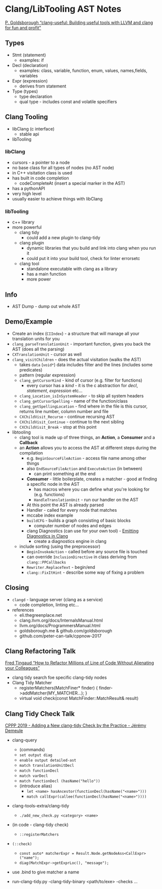 # Clang/LibTooling AST Notes

[P. Goldsborough “clang-useful: Building useful tools with LLVM and clang for fun and profit"](https://youtu.be/E6i8jmiy8MY)

## Types

- Stmt (statement)
  - examples: if
- Decl (declaration)
  - examples: class, variable, function, enum, values, names,fields, variables
- Expr (expression)
  - derives from statement
- Type (types)
  - type declaration
  - qual type - includes const and volatile specifiers

## Clang Tooling

- libClang (c interface)
  - stable api
- libTooling

### libClang

- cursors - a pointer to a node
- no base class for all types of nodes (no AST node)
- in C++ visitation class is used
- has built in code completion
  - codeCompleteAt (insert a special marker in the AST)
- has a pythonAPI
- very high level
- usually easier to achieve things with libClang

### libTooling

- c++ library
- more powerful
  - clang tidy
    - could add a new plugin to clang-tidy
  - clang plugin
    - dynamic libraries that you build and link into clang when you run it
    - could put it into your build tool, check for linter errorsetc
  - clang tool
    - standalone executable with clang as a library
    - has a main function
    - more power

## Info

- AST Dump - dump out whole AST

## Demo/Example

- Create an index (`CIIndex`) - a structure that will manage all your translation units for you
- `clang_parseTranslationUnit` - important function, gives you back the AST (does all the parsing)
- `CXTranslationUnit` - cursor as well
- `clang_visitChildren` - does the actual visitation (walks the AST)
  - takes `data` (`void*`) data includes filter and the lines (includes some predicates)
  - pattern (regular expression)
  - `clang_getCursorKind` - kind of cursor (e.g. filter for functions)
    - every cursor has a _kind_ - it is the c abstraction for _decl_, _statement_, _expression_ etc...
  - `clang_Location_isInSystemHeader` - to skip all system headers
  - `clang_getCursorSpelling` - name of the function/class
  - `clang_getSpellingLocation` - find where in the file is this cursor, returns line number, column number and file
  - `CXChildVisit_Recurse` - continue recursing AST
  - `CXChildVisit_Continue` - continue to the next sibling
  - `CXChildVisit_Break` - stop at this point
- libtooling
  - clang tool is made up of three things, an __Action__, a __Consumer__ and a __Callback__
  - an __Action__ allows you to access the AST at different steps during the compilation
    - e.g. `BeginSourceFileAction` - access file name among other things
    - also `EndSourceFileAction` and `ExecuteAction` (in between)
      - can print something at the end
    - __Consumer__ - little boilerplate, creates a matcher - good at finding a specific node in the AST
      - has macros where you can define what you're looking for (e.g. functions)
      - `HandleTranslationUnit` - run our handler on the AST
    - At this point the AST is already parsed
    - Handler - called for every node that matches
    - mccabe index example
    - `buildCFG` - builds a graph consisting of basic blocks
      - computer number of nodes and edges
    - clang Diagnostics (can use for your own tool) - [Emitting Diagnostics in Clang](http://www.goldsborough.me/c++/clang/llvm/tools/2017/02/24/00-00-06-emitting_diagnostics_and_fixithints_in_clang_tools/)
      - create a diagnostics engine in clang
  - include sorting (using the preprocessor)
    - `BeginInvokeAction` - called before any source file is touched
    - can override `InclusionDirective` in class deriving from `clang::PPCallbacks`
    - `Rewriter.ReplaceText` - begin/end
    - `clang::FixItHint` - describe some way of fixing a problem

## Closing

- `clangd` - language server (clang as a service)
  - code completion, linting etc...
- references
  - eli.thegreenplace.net
  - clang.llvm.org/docs/InternalsManual.html
  - llvm.org/docs/ProgrammersManual.html
  - goldsborough.me & github.com/goldsborough
  - github.com/peter-can-talk/cppnow-2017

## Clang Refactoring Talk

[Fred Tingaud “How to Refactor Millions of Line of Code Without Alienating your Colleagues”](https://youtu.be/JPnN2c2odNY)

- clang tidy search foe specific clang-tidy nodes
- Clang Tidy Matcher
  - registerMatchers(MatchFiner* finder) { finder->addMatcher(MY_MATCHER...); }
  - virtual void check(const MatchFinder::MatchResult& result)

## Clang Tidy Check Talk

[CPPP 2019 - Adding a New clang-tidy Check by the Practice - Jérémy Demeule](https://youtu.be/K-WhaEUEZWc)

- clang-query
  - (commands)
  - `set output diag`
  - `enable output detailed-ast`
  - `match translationUnitDecl`
  - `match functionDecl`
  - `match varDecl`
  - `match functionDecl (hasName("hello"))`
  - (introduce alias)
    - `let <name> hasAncestor(functionDecl(hasName("<name>")))`
    - `match callExpr(callee(functionDecl(hasName("<name>"))))`

- clang-tools-extra/clang-tidy
  - `./add_new_check.py <category> <name>`

- (in code - clang-tidy check)
  - `::registerMatchers`

- `(::check)`
  - `const auto* matcherExpr = Result.Node.getNodeAss<CallExpr>("name");`
  - `diag(MatchExpr->getExprLoc(), "message");`

- use .bind to give matcher a name
- run-clang-tidy.py -clang-tidy-binary <path/to/exe> -checks ...
